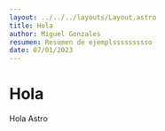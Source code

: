 ```yaml
---
layout: ../../../layouts/Layout.astro
title: Hola
author: Miguel Gonzales
resumen: Resumen de ejemplssssssssso
date: 07/01/2023
---
```

# Hola

Hola Astro